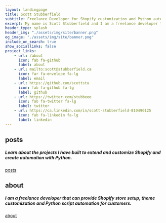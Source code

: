 ```yaml
---
layout: landingpage
title: Scott Stubberfield 
subtitle: Freelance Developer for Shopify customization and Python automation
excerpt: My name is Scott Stubberfield and I am a freelance developer that can provide Shopify store setup, theme customization and Python script automation for customers.
header_type: splash
header_img: "./assets/img/site/banner.png"
og_image: "./assets/img/site/banner.png"
include_on_search: true
show_sociallinks: false
project_links:
    - url: /about
      icon: fab fa-github
      label: about
    - url: mailto:scott@stubberfield.ca
      icon: far fa-envelope fa-lg
      label: email
    - url: https://github.com/scottstu
      icon: fab fa-github fa-lg
      label: github
    - url: https://twitter.com/stubbeee
      icon: fab fa-twitter fa-lg
      label: twitter
    - url: https://ca.linkedin.com/in/scott-stubberfield-810490125
      icon: fab fa-linkedin fa-lg
      label: linkedin
---
```


<!--
<div class="text-center my-4">
  <a class="btn btn-primary btn-lg my-3 text-white" href="./docs" role="button">Read the docs</a>
</div>
-->

<div class="text-center my-4 py-5 px-3 bg-primary rounded-lg chulapa-overlay-img"  style="
background-image: url(https://dieghernan.github.io/chulapa/assets/img/iconbanner/github.svg)">
  <p><i class="fas fa-code fa-3x"></i></p>
  <h2 class="font-weight-light py-3">posts</h2>
  <h5 class="font-weight-light py-2">Learn about the projects I have built to extend and customize Shopify and create automation with Python.</h5>
  <a class="btn btn-outline-secondary btn-sm my-3 text-white" href="/posts" role="button">posts</a>
</div>
<div class="text-center my-4 py-5 px-3 bg-primary  rounded-lg chulapa-overlay-img" style="background-repeat: repeat;
background-size: auto;
background-image: url(https://dieghernan.github.io/chulapa/assets/img/iconbanner/banner.svg)">
  <p><i class="fas fa-rocket fa-3x"></i></p>
  <h2 class="font-weight-light  py-3">about</h2>
  <h5 class="font-weight-light py-2">I am a freelance developer that can provide Shopify store setup, theme customization and Python script automation for customers.</h5>
  <a class="btn btn-outline-secondary btn-sm my-3 text-white" href="/about" role="button">about</a>
</div>

<!---
<div class="text-center my-4 py-5 px-3 bg-primary rounded-lg chulapa-overlay-img"  style="
background-image: url(https://dieghernan.github.io/chulapa/assets/img/iconbanner/palette.svg)">
  <p><i class="fas fa-cogs fa-3x"></i></p>
  <h2 class="font-weight-light py-3">One theme, a thousand looks</h2>
  <h5 class="font-weight-light py-2">Bootstrap 4 inside! Use Bootstrap theming, any of our 14+ skins or the Chulapa autothemer</h5>
</div>
<div class="text-center my-4 py-5 px-3 bg-primary  rounded-lg chulapa-overlay-img"  style="background-image:  url(https://dieghernan.github.io/chulapa/assets/img/iconbanner/th.svg)">
  <p><i class="fas fa-puzzle-piece fa-3x"></i></p>
  <h2 class="font-weight-light py-3">Layouts for everything</h2>
  <h5 class="font-weight-light py-2">Blogs, portfolios, projects, archives, image galleries... Use our collection of built-in layouts with lots of additional components</h5>
</div>

Click [**Use this template**](https://github.com/dieghernan/chulapa-101/generate) button above for cloning this repo and get started with [Chulapa Jekyll theme](https://github.com/dieghernan/chulapa).

Contains basic configuration to get you a site with:

- Sample posts and [paginated blog index](./blog/).
- Sample collection with Markdown and kramdown cheatsheets and [collection index](./cheatsheets).
- Archive pages for posts grouped by year, category, and tag.
- Demo page with the different Bootstrap components and how they look with the actual skin settings.
- Sample 404 page.
- Site search with Lunr.
- Sample `_config` with minimal configuration. `primary` color is set to <span class="text-primary">LightSkyBlue</span> and `autothemer` is enabled. [Learn how to customize your site](https://dieghernan.github.io/chulapa/docs/03-theming).
- Sample `algolia-search.yml` for using Algolia+GitHub Actions.
- Sample files for extending the theme with your own scripts and css.

On addition, `jekyll-sitemap` generates your sitemap on [./sitemap.xml](./sitemap.xml), and Chulapa generates an Atom feed on [./atom.xml](./atom.xml) and a RSS 2.0 feed on [./rss.xml](./rss.xml).

[Configure as necessary](https://dieghernan.github.io/chulapa/docs/02-config) and replace sample content with your own.
--->